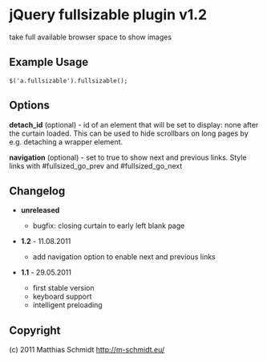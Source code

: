 # jQuery fullsizable plugin v1.2
take full available browser space to show images

## Example Usage
    $('a.fullsizable').fullsizable();

## Options
**detach_id** (optional) - id of an element that will be set to display: none after the curtain loaded.
This can be used to hide scrollbars on long pages by e.g. detaching a wrapper element.

**navigation** (optional) - set to true to show next and previous links.
Style links with #fullsized\_go\_prev and #fullsized\_go\_next

## Changelog
* **unreleased**
  * bugfix: closing curtain to early left blank page

* **1.2** - 11.08.2011
  * add navigation option to enable next and previous links

* **1.1** - 29.05.2011
  * first stable version
  * keyboard support
  * intelligent preloading

## Copyright
(c) 2011 Matthias Schmidt <http://m-schmidt.eu/>

